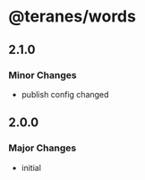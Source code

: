 # @teranes/words

## 2.1.0

### Minor Changes

- publish config changed

## 2.0.0

### Major Changes

- initial
